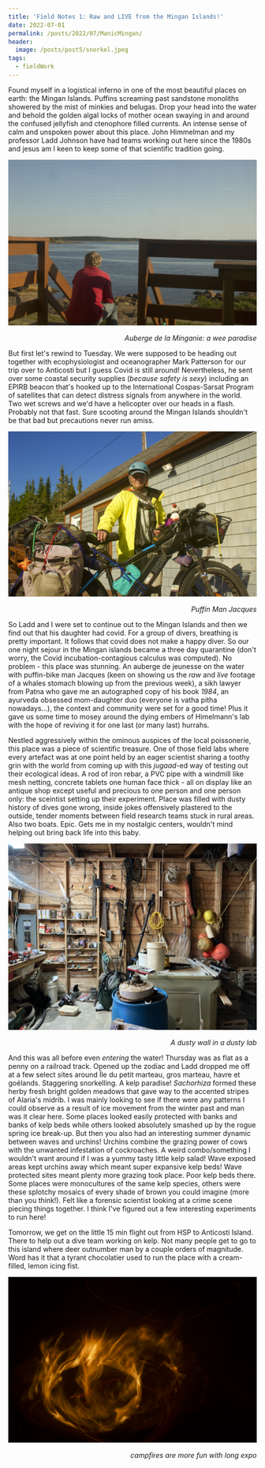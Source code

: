 ```yaml
---
title: 'Field Notes 1: Raw and LIVE from the Mingan Islands!'
date: 2022-07-01
permalink: /posts/2022/07/ManicMingan/
header: 
  image: /posts/post5/snorkel.jpeg
tags:
  - fieldWork
---
```


Found myself in a logistical inferno in one of the most beautiful places on earth: the Mingan Islands. Puffins screaming past sandstone monoliths showered by the mist of minkies and belugas. Drop your head into the water and behold the golden algal locks of mother ocean swaying in and around the confused jellyfish and ctenophore filled currents. An intense sense of calm and unspoken power about this place. John Himmelman and my professor Ladd Johnson have had teams working out here since the 1980s and jesus am I keen to keep some of that scientific tradition going. 

<p align="center" width="100%">
<img src="/images/posts/post5/auberge.jpeg">
<figcaption align="right"><i>Auberge de la Minganie: a wee paradise</i></figcaption>
</p>

But first let's rewind to Tuesday. We were supposed to be heading out together with ecophysiologist and oceanographer Mark Patterson for our trip over to Anticosti but I guess Covid is still around! Nevertheless, he sent over some coastal security supplies (<i>because safety is sexy</i>) including an EPIRB beacon that's hooked up to the International Cospas-Sarsat Program of satellites that can detect distress signals from anywhere in the world. Two wet screws and we'd have a helicopter over our heads in a flash. Probably not that fast. Sure scooting around the Mingan Islands shouldn't be that bad but precautions never run amiss.

<p align="center" width="100%">
<img src="/images/posts/post5/jacquesPuffin.jpeg">
<figcaption align="right"><i>Puffin Man Jacques</i></figcaption>
</p>

So Ladd and I were set to continue out to the Mingan Islands and then we find out that his daughter had covid. For a group of divers, breathing is pretty important. It follows that covid does not make a happy diver. So our one night sejour in the Mingan islands became a three day quarantine (don't worry, the Covid incubation-contagious calculus was computed). No problem - this place was stunning. An auberge de jeunesse on the water with puffin-bike man Jacques (keen on showing us the <i>raw</i> and <i>live</i> footage of a whales stomach blowing up from the previous week), a sikh lawyer from Patna who gave me an autographed copy of his book <i>1984</i>, an ayurveda obsessed mom-daughter duo (everyone is vatha pitha nowadays...), the context and community were set for a good time! Plus it gave us some time to mosey around the dying embers of Himelmann's lab with the hope of reviving it for one last (or many last) hurrahs.


Nestled aggressively within the ominous auspices of the local poissonerie, this place was a piece of scientific treasure. One of those field labs where every artefact was at one point held by an eager scientist sharing a toothy grin with the world from coming up with this <i>jugaad</i>-ed way of testing out their ecological ideas. A rod of iron rebar, a PVC pipe with a windmill like mesh netting, concrete tablets one human face thick - all on display like an antique shop except useful and precious to one person and one person only: the sceintist setting up their experiment. Place was filled with dusty history of dives gone wrong, inside jokes offensively plastered to the outside, tender moments between field research teams stuck in rural areas. Also two boats. Epic. Gets me in my nostalgic centers, wouldn't mind helping out bring back life into this baby.

<p align="center" width="100%">
<img src="/images/posts/post5/himLab.jpeg">
<figcaption align="right"><i>A dusty wall in a dusty lab</i></figcaption>
</p>

And this was all before even <i>entering</i> the water! Thursday was as flat as a penny on a railroad track. Opened up the zodiac and Ladd dropped me off at a few select sites around Île du petit marteau, gros marteau, havre et goélands. Staggering snorkelling. A kelp paradise! <i>Sachorhiza</i> formed these herby fresh bright golden meadows that gave way to the accented stripes of Alaria's midrib. I was mainly looking to see if there were any patterns I could observe as a result of ice movement from the winter past and man was it clear here. Some places looked easily protected with banks and banks of kelp beds while others looked absolutely smashed up by the rogue spring ice break-up. But then you also had an interesting summer dynamic between waves and urchins! Urchins combine the grazing power of cows with the unwanted infestation of cockroaches. A weird combo/something I wouldn't want around if I was a yummy tasty little kelp salad! Wave exposed areas kept urchins away which meant super expansive kelp beds! Wave protected sites meant plenty more grazing took place. Poor kelp beds there. Some places were monocultures of the same kelp species, others were these splotchy mosaics of every shade of brown you could imagine (more than you think!). Felt like a forensic scientist looking at a crime scene piecing things together. I think I've figured out a few interesting experiments to run here!

Tomorrow, we get on the little 15 min flight out from HSP to Anticosti Island. There to help out a dive team working on kelp. Not many people get to go to this island where deer outnumber man by a couple orders of magnitude. Word has it that a tyrant chocolatier used to run the place with a cream-filled, lemon icing fist.  

<p align="center" width="100%">
<img src="/images/posts/post5/campfire.jpeg">
<figcaption align="right"><i>campfires are more fun with long expo</i></figcaption>
</p>